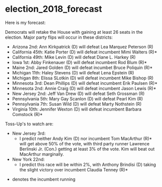 # election_2018_forecast

Here is my forecast:
  
Democrats will retake the House with gaining at least 26 seats in the election. Major party flips will occur in these districts:
  - Arizona 2nd: Ann Kirkpatrick (D) will defeat Lea Marquez Peterson (R)
  - California 45th: Katie Porter (D) will defeat incumbent Mimi Walters (R)*
  - California 49th: Mike Levin (D) will defeat Diane L. Harkey (R)
  - Iowa 1st: Abby Finkenauer (D) will defeat incumbent Rod Blum (R)*
  - Maine 2nd: Jared Golden (D) will defeat incumbet Bruce Poliquin (R)*
  - Michigan 11th: Haley Stevens (D) will defeat Lena Epstein (R)
  - Michigan 8th: Elissa SLotkin (D) will defeat incumbent Mike Bishop (R)
  - Minnesota 3rd: Dean Phillips (D) will defeat incumbent Erik Paulsen (R)*
  - Minnesota 2nd: Annie Craig (D) will defeat incumbent Jason Lewis (R)*
  - New Jersey 2nd: Jeff Van Drew (D) will defeat Seth Grossman (R)
  - Pennsylvania 5th: Mary Gay Scanlon (D) will defeat Pearl Kim (R)
  - Pennsylvania 7th: Susan Wild (D) will defeat Marty Nothstein (R)
  - Virginia 10th: Jennifer Wexton (D) will defeat incumbent Barbara Comstock (R)*

Toss-Up's to watch are:
  - New Jersey 3rd:
    - I predict neither Andy Kim (D) nor incumbent Tom MacArthur (R)* will get above 50% of the vote, with third party runner Lawrence Berlinski Jr. (Con.) getting at least 3% of the vote. Kim will beat out MacArthur marginally.
  - New York 22nd:
    - I predict this race will be within 2%, with Anthony Brindisi (D) taking the slight victory over incumbent Claudia Tenney (R)*
    
    
* denotes the incumbent running
